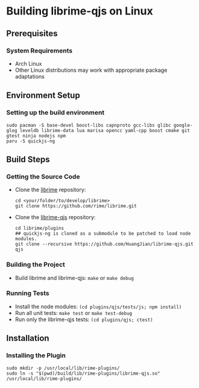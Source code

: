 # Building librime-qjs on Linux

## Prerequisites

### System Requirements

- Arch Linux
- Other Linux distributions may work with appropriate package adaptations

## Environment Setup

### Setting up the build environment

```shell
sudo pacman -S base-devel boost-libs capnproto gcc-libs glibc google-glog leveldb librime-data lua marisa opencc yaml-cpp boost cmake git gtest ninja nodejs npm
paru -S quickjs-ng
```

## Build Steps

### Getting the Source Code

- Clone the [librime](https://github.com/rime/librime) repository:

  ```shell
  cd <your/folder/to/develop/librime>
  git clone https://github.com/rime/librime.git
  ```

- Clone the [librime-qjs](https://github.com/HuangJian/librime-qjs) repository:

  ```shell
  cd librime/plugins
  ## quickjs-ng is cloned as a submodule to be patched to load node modules.
  git clone --recursive https://github.com/HuangJian/librime-qjs.git qjs
  ```

### Building the Project

- Build librime and librime-qjs: `make` or `make debug`

### Running Tests

- Install the node modules: `(cd plugins/qjs/tests/js; npm install)`
- Run all unit tests: `make test` or `make test-debug`
- Run only the librime-qjs tests: `(cd plugins/qjs; ctest)`

## Installation

### Installing the Plugin

```shell
sudo mkdir -p /usr/local/lib/rime-plugins/
sudo ln -s "$(pwd)/build/lib/rime-plugins/librime-qjs.so" /usr/local/lib/rime-plugins/
```
